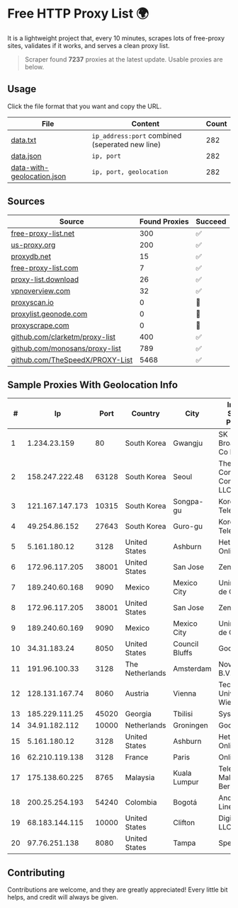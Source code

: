 
# Free HTTP Proxy List 🌍

It is a lightweight project that, every 10 minutes, scrapes lots of free-proxy sites, validates if it works, and serves a clean proxy list.


> Scraper found **7237** proxies at the latest update. Usable proxies are below.

## Usage

Click the file format that you want and copy the URL.


|File|Content|Count|
|----|-------|-----|
|[data.txt](https://raw.githubusercontent.com/themiralay/Proxy-List-World/master/data.txt)|`ip_address:port` combined (seperated new line)|282|
|[data.json](https://raw.githubusercontent.com/themiralay/Proxy-List-World/master/data.json)|`ip, port`|282|
|[data-with-geolocation.json](https://raw.githubusercontent.com/themiralay/Proxy-List-World/master/data-with-geolocation.json)|`ip, port, geolocation`|282|

## Sources

|Source|Found Proxies|Succeed|
|------|-------------|-------|
|[free-proxy-list.net](https://free-proxy-list.net)|300|✅|
|[us-proxy.org](https://www.us-proxy.org)|200|✅|
|[proxydb.net](http://proxydb.net)|15|✅|
|[free-proxy-list.com](https://free-proxy-list.com/?page=&port=&type%5B%5D=http&type%5B%5D=https&up_time=0&search=Search)|7|✅|
|[proxy-list.download](https://www.proxy-list.download/HTTP)|26|✅|
|[vpnoverview.com](https://vpnoverview.com/privacy/anonymous-browsing/free-proxy-servers)|32|✅|
|[proxyscan.io](https://www.proxyscan.io)|0|🚫|
|[proxylist.geonode.com](https://proxylist.geonode.com/api/proxy-list?limit=300&page=1&sort_by=lastChecked&sort_type=desc&protocols=http,https)|0|🚫|
|[proxyscrape.com](https://api.proxyscrape.com/v2/?request=displayproxies&protocol=http&timeout=10000&country=all&ssl=all&anonymity=all)|0|🚫|
|[github.com/clarketm/proxy-list](https://raw.githubusercontent.com/clarketm/proxy-list/master/proxy-list-raw.txt)|400|✅|
|[github.com/monosans/proxy-list](https://raw.githubusercontent.com/monosans/proxy-list/main/proxies/http.txt)|789|✅|
|[github.com/TheSpeedX/PROXY-List](https://raw.githubusercontent.com/TheSpeedX/PROXY-List/master/http.txt)|5468|✅|


## Sample Proxies With Geolocation Info

|#|Ip|Port|Country|City|Internet Service Provider|
|-|--|----|-------|----|-------------------------|
|1|1.234.23.159|80|South Korea|Gwangju|SK Broadband Co Ltd|
|2|158.247.222.48|63128|South Korea|Seoul|The Constant Company, LLC|
|3|121.167.147.173|10315|South Korea|Songpa-gu|Korea Telecom|
|4|49.254.86.152|27643|South Korea|Guro-gu|Korea Telecom|
|5|5.161.180.12|3128|United States|Ashburn|Hetzner Online GmbH|
|6|172.96.117.205|38001|United States|San Jose|Zenlayer Inc|
|7|189.240.60.168|9090|Mexico|Mexico City|Uninet S.A. de C.V.|
|8|172.96.117.205|38001|United States|San Jose|Zenlayer Inc|
|9|189.240.60.169|9090|Mexico|Mexico City|Uninet S.A. de C.V.|
|10|34.31.183.24|8050|United States|Council Bluffs|Google LLC|
|11|191.96.100.33|3128|The Netherlands|Amsterdam|NovoServe B.V.|
|12|128.131.167.74|8060|Austria|Vienna|Technische Universitat Wien|
|13|185.229.111.25|45020|Georgia|Tbilisi|Sysnet LLC|
|14|34.91.182.112|10000|Netherlands|Groningen|Google LLC|
|15|5.161.180.12|3128|United States|Ashburn|Hetzner Online GmbH|
|16|62.210.119.138|3128|France|Paris|Online S.A.S.|
|17|175.138.60.225|8765|Malaysia|Kuala Lumpur|Telekom Malaysia Berhad|
|18|200.25.254.193|54240|Colombia|Bogotá|Andinet ON Line|
|19|68.183.144.115|10000|United States|Clifton|DigitalOcean, LLC|
|20|97.76.251.138|8080|United States|Tampa|Spectrum|



## Contributing

Contributions are welcome, and they are greatly appreciated! Every
little bit helps, and credit will always be given.

